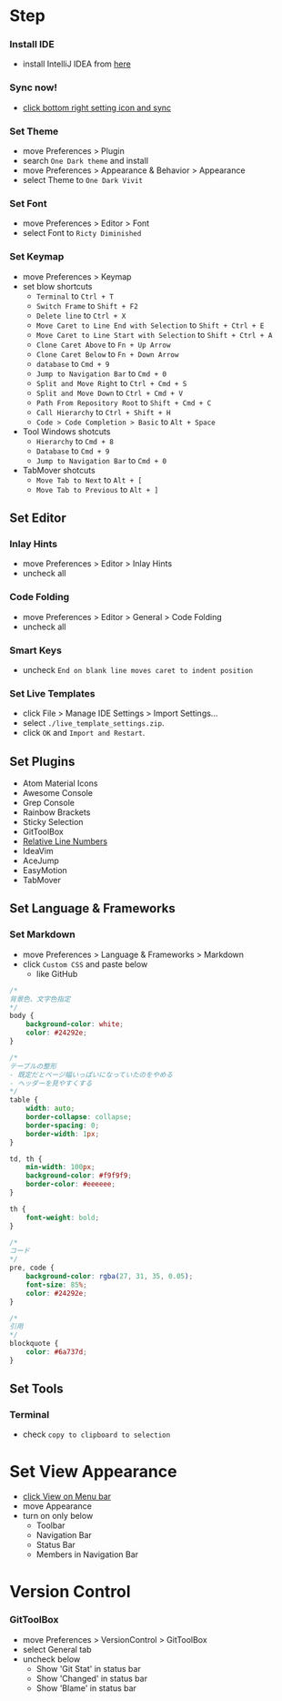 <!-- START doctoc -->
<!-- END doctoc -->

# Step

### Install IDE

- install IntelliJ IDEA from [here](https://www.jetbrains.com/idea/download/#section=mac)

### Sync now!

- [click bottom right setting icon and sync](https://pleiades.io/help/idea/sharing-your-ide-settings.html#IDE_settings_sync)

### Set Theme

- move Preferences > Plugin
- search `One Dark theme` and install
- move Preferences > Appearance & Behavior > Appearance
- select Theme to `One Dark Vivit`

### Set Font

- move Preferences > Editor > Font
- select Font to `Ricty Diminished`

### Set Keymap

- move Preferences > Keymap
- set blow shortcuts
    - `Terminal` to `Ctrl + T`
    - `Switch Frame` to `Shift + F2`
    - `Delete line` to `Ctrl + X`
    - `Move Caret to Line End with Selection` to `Shift + Ctrl + E`
    - `Move Caret to Line Start with Selection` to `Shift + Ctrl + A`
    - `Clone Caret Above` to `Fn + Up Arrow`
    - `Clone Caret Below` to `Fn + Down Arrow`
    - `database` to `Cmd + 9`
    - `Jump to Navigation Bar` to `Cmd + 0`
    - `Split and Move Right` to `Ctrl + Cmd + S`
    - `Split and Move Down` to `Ctrl + Cmd + V`
    - `Path From Repository Root` to `Shift + Cmd + C`
    - `Call Hierarchy` to `Ctrl + Shift + H`
    - `Code > Code Completion > Basic` to `Alt + Space`
- Tool Windows shotcuts
    - `Hierarchy` to `Cmd + 8`
    - `Database` to `Cmd + 9`
    - `Jump to Navigation Bar` to `Cmd + 0`
- TabMover shotcuts
    - `Move Tab to Next` to `Alt + [`
    - `Move Tab to Previous` to `Alt + ]`

## Set Editor

### Inlay Hints

- move Preferences > Editor > Inlay Hints
- uncheck all

### Code Folding

- move Preferences > Editor > General > Code Folding
- uncheck all

### Smart Keys

- uncheck `End on blank line moves caret to indent position`

### Set Live Templates

- click File > Manage IDE Settings > Import Settings...
- select `./live_template_settings.zip`.
- click `OK` and `Import and Restart`.

## Set Plugins

- Atom Material Icons
- Awesome Console
- Grep Console
- Rainbow Brackets
- Sticky Selection
- GitToolBox
- [Relative Line Numbers](https://plugins.jetbrains.com/plugin/7414-relative-line-numbers)
- IdeaVim
- AceJump
- EasyMotion
- TabMover

## Set Language & Frameworks

### Set Markdown

- move Preferences > Language & Frameworks > Markdown
- click `Custom CSS` and paste below
    - like GitHub

```css
/*
背景色、文字色指定
*/
body {
    background-color: white;
    color: #24292e;
}

/*
テーブルの整形 
- 既定だとページ幅いっぱいになっていたのをやめる
- ヘッダーを見やすくする
*/
table {
    width: auto;
    border-collapse: collapse;
    border-spacing: 0;
    border-width: 1px;
}

td, th {
    min-width: 100px;
    background-color: #f9f9f9;
    border-color: #eeeeee;
}

th {
    font-weight: bold;
}

/*
コード
*/
pre, code {
    background-color: rgba(27, 31, 35, 0.05);
    font-size: 85%;
    color: #24292e;
}

/*
引用
*/
blockquote {
    color: #6a737d;
}
```

## Set Tools

### Terminal

- check `copy to clipboard to selection`

# Set View Appearance

- [click View on Menu bar](https://pleiades.io/help/idea/customize-actions-menus-and-toolbars.html#show-hide)
- move Appearance
- turn on only below
    - Toolbar
    - Navigation Bar
    - Status Bar
    - Members in Navigation Bar

# Version Control

### GitToolBox

- move Preferences > VersionControl > GitToolBox
- select General tab
- uncheck below
    - Show 'Git Stat' in status bar
    - Show 'Changed' in status bar
    - Show 'Blame' in status bar 
